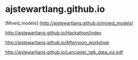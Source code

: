 # ajstewartlang.github.io

[Mixed_models] (http://ajstewartlang.github.io/mixed_models)

http://ajstewartlang.github.io/Hackathon/index

http://ajstewartlang.github.io/Afternoon_workshop

http://ajstewartlang.github.io/Lancaster_talk_data_viz.pdf
